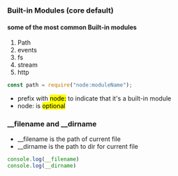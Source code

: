 ### Built-in Modules (core default)

#### some of the most common Built-in modules
1. Path
2. events
3. fs
4. stream
5. http

```js
const path = require("node:moduleName");
```
- prefix with <mark>node:</mark> to indicate that it's a built-in module
- node: is <mark>optional</mark>

### __filename and __dirname
- __filename is the path of current file
- __dirname is the path to dir for current file
```js
console.log(__filename)
console.log(__dirname)
```
